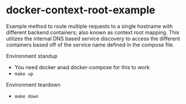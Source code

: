 docker-context-root-example
===========================

Example method to route multiple requests to a single hostname with different backend containers; also known as context root mapping.  This utilizes the internal DNS based service discovery to access the different containers based off of the service name defined in the compose file.

Environment standup
  * You need docker anad docker-compose for this to work
  * `make up`

Environment teardown
  * `make down`
